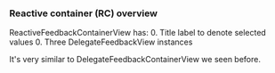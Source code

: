 ### Reactive container (RC) overview

ReactiveFeedbackContainerView has:
0. Title label to denote selected values
0. Three DelegateFeedbackView instances

It's very similar to DelegateFeedbackContainerView we seen before.


